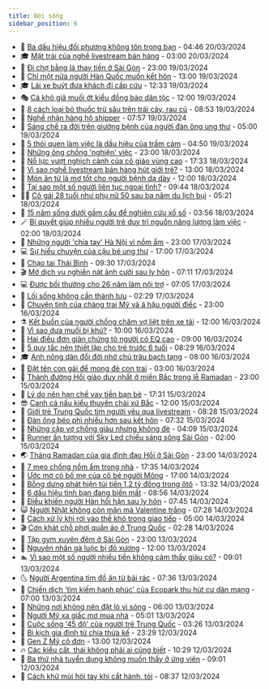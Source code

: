 ```yaml
---
title: Đời sống
sidebar_position: 6
---
```


<!-- vnexpress-doi-song:START -->
- 🚀 [Ba dấu hiệu đối phương không tôn trọng bạn](https://vnexpress.net/ba-dau-hieu-doi-phuong-khong-ton-trong-ban-4724480.html) - 04:46 20/03/2024
- 🎓 [Mặt trái của nghề livestream bán hàng](https://vnexpress.net/mat-trai-cua-nghe-livestream-ban-hang-4721937.html) - 03:00 20/03/2024
- 🚦 [Đi chợ bằng lá thay tiền ở Sài Gòn](https://vnexpress.net/di-cho-bang-la-thay-tien-o-sai-gon-4724210.html) - 23:00 19/03/2024
- 🦣 [Chỉ một nửa người Hàn Quốc muốn kết hôn](https://vnexpress.net/chi-mot-nua-nguoi-han-quoc-muon-ket-hon-4724192.html) - 13:00 19/03/2024
- 🎓 [Lái xe buýt đưa khách đi cấp cứu](https://vnexpress.net/lai-xe-buyt-dua-khach-di-cap-cuu-4724207.html) - 12:33 19/03/2024
- 🎭 [Cá khô giã muối ớt kiểu đồng bào dân tộc](https://vnexpress.net/ca-kho-gia-muoi-ot-kieu-dong-bao-dan-toc-4724073.html) - 12:00 19/03/2024
- 🦅 [8 cách loại bỏ thuốc trừ sâu trên trái cây, rau củ](https://vnexpress.net/8-cach-loai-bo-thuoc-tru-sau-tren-trai-cay-rau-cu-4723932.html) - 08:53 19/03/2024
- 🎃 [Nghề nhận hàng hộ shipper](https://vnexpress.net/nghe-nhan-hang-ho-shipper-4724050.html) - 07:57 19/03/2024
- 💪 [Sáng chế ra đời trên giường bệnh của người đàn ông ung thư](https://vnexpress.net/sang-che-ra-doi-tren-giuong-benh-cua-nguoi-dan-ong-ung-thu-4722989.html) - 05:00 19/03/2024
- 🐻 [5 thói quen làm việc là dấu hiệu của trầm cảm](https://vnexpress.net/5-thoi-quen-lam-viec-la-dau-hieu-cua-tram-cam-4724004.html) - 04:50 19/03/2024
- 🧠 [Những ông chồng &#39;nghiện&#39; việc](https://vnexpress.net/nhung-ong-chong-nghien-viec-4721712.html) - 23:00 18/03/2024
- 🐘 [Nỗ lực vượt nghịch cảnh của cô giáo vùng cao](https://vnexpress.net/no-luc-vuot-nghich-canh-cua-co-giao-vung-cao-4721897.html) - 17:33 18/03/2024
- 👹 [Vì sao nghề livestream bán hàng hút giới trẻ?](https://vnexpress.net/vi-sao-nghe-livestream-ban-hang-hut-gioi-tre-4721938.html) - 13:00 18/03/2024
- 💂 [Món ăn từ lá mơ tốt cho người bệnh dạ dày](https://vnexpress.net/mon-an-tu-la-mo-tot-cho-nguoi-benh-da-day-4723746.html) - 12:00 18/03/2024
- 🦍 [Tại sao một số người liên tục ngoại tình?](https://vnexpress.net/tai-sao-mot-so-nguoi-lien-tuc-ngoai-tinh-4723749.html) - 09:44 18/03/2024
- 🧑‍🏫 [Cô gái 28 tuổi như phụ nữ 50 sau ba năm du lịch bụi](https://vnexpress.net/co-gai-28-tuoi-nhu-phu-nu-50-sau-ba-nam-du-lich-bui-4723499.html) - 05:21 18/03/2024
- 🧰 [15 năm sống dưới gầm cầu để nghiên cứu xổ số](https://vnexpress.net/15-nam-song-duoi-gam-cau-de-nghien-cuu-xo-so-4723364.html) - 03:56 18/03/2024
- 🪄 [Bí quyết giúp nhiều người trẻ duy trì nguồn năng lượng làm việc](https://vnexpress.net/bi-quyet-giup-nhieu-nguoi-tre-duy-tri-nguon-nang-luong-lam-viec-4721941.html) - 02:00 18/03/2024
- 🐲 [Những người &#39;chia tay&#39; Hà Nội vì nồm ẩm](https://vnexpress.net/nhung-nguoi-chia-tay-ha-noi-vi-nom-am-4722803.html) - 23:00 17/03/2024
- 💻 [Sự hiểu chuyện của cậu bé ung thư](https://vnexpress.net/su-hieu-chuyen-cua-cau-be-ung-thu-4723342.html) - 17:00 17/03/2024
- 🐘 [Chạo tai Thái Bình](https://vnexpress.net/chao-tai-thai-binh-4723313.html) - 09:30 17/03/2024
- 🎬 [Mở dịch vụ nghiền nát ảnh cưới sau ly hôn](https://vnexpress.net/mo-dich-vu-nghien-nat-anh-cuoi-sau-ly-hon-4723178.html) - 07:11 17/03/2024
- 💻 [Được bồi thường cho 26 năm làm nội trợ](https://vnexpress.net/duoc-boi-thuong-cho-26-nam-lam-noi-tro-4723258.html) - 07:05 17/03/2024
- 🧰 [Lối sống không cần thành tựu](https://vnexpress.net/loi-song-khong-can-thanh-tuu-4722315.html) - 02:29 17/03/2024
- 🫣 [Chuyện tình của chàng trai Mỹ và á hậu người điếc](https://vnexpress.net/chuyen-tinh-cua-chang-trai-my-va-a-hau-nguoi-diec-4720883.html) - 23:00 16/03/2024
- ⚗️ [Kết buồn của người chồng chăm vợ liệt trên xe tải](https://vnexpress.net/ket-buon-cua-nguoi-chong-cham-vo-liet-tren-xe-tai-4722993.html) - 12:00 16/03/2024
- 🌊 [Vì sao dưa muối bị khú?](https://vnexpress.net/vi-sao-dua-muoi-bi-khu-4723049.html) - 10:00 16/03/2024
- 💃 [Hai điều đơn giản chứng tỏ người có EQ cao](https://vnexpress.net/hai-dieu-don-gian-chung-to-nguoi-co-eq-cao-4722630.html) - 09:00 16/03/2024
- 🦆 [5 quy tắc nên thiết lập cho trẻ trước 6 tuổi](https://vnexpress.net/5-quy-tac-nen-thiet-lap-cho-tre-truoc-6-tuoi-4723054.html) - 08:29 16/03/2024
- 🎓 [Anh nông dân đổi đời nhờ chú trâu bạch tạng](https://vnexpress.net/anh-nong-dan-doi-doi-nho-chu-trau-bach-tang-4722895.html) - 08:00 16/03/2024
- 💪 [Đặt tên con gái để mong đẻ con trai](https://vnexpress.net/dat-ten-con-gai-de-mong-de-con-trai-4722757.html) - 03:00 16/03/2024
- 🤔 [Thánh đường Hồi giáo duy nhất ở miền Bắc trong lễ Ramadan](https://vnexpress.net/thanh-duong-hoi-giao-duy-nhat-o-mien-bac-trong-le-ramadan-4722866.html) - 23:00 15/03/2024
- 🧰 [Lý do nên hạn chế vay tiền bạn bè](https://vnexpress.net/ly-do-nen-han-che-vay-tien-ban-be-4722824.html) - 17:31 15/03/2024
- 😎 [Canh cá nấu kiểu thuyền chài xứ Bắc](https://vnexpress.net/canh-ca-nau-kieu-thuyen-chai-xu-bac-4722670.html) - 12:00 15/03/2024
- 🌮 [Giới trẻ Trung Quốc tìm người yêu qua livestream](https://vnexpress.net/gioi-tre-trung-quoc-tim-nguoi-yeu-qua-livestream-4722470.html) - 08:28 15/03/2024
- 🧠 [Đàn ông béo phì nhiều hơn sau kết hôn](https://vnexpress.net/dan-ong-beo-phi-nhieu-hon-sau-ket-hon-4722713.html) - 07:32 15/03/2024
- 🎡 [Những cặp vợ chồng giàu nhưng không đẻ](https://vnexpress.net/nhung-cap-vo-chong-giau-nhung-khong-de-4722436.html) - 04:09 15/03/2024
- 🎡 [Runner ấn tượng với Sky Led chiếu sáng sông Sài Gòn](https://vnexpress.net/runner-an-tuong-voi-sky-led-chieu-sang-song-sai-gon-4722540.html) - 02:00 15/03/2024
- 🌏 [Tháng Ramadan của gia đình đạo Hồi ở Sài Gòn](https://vnexpress.net/thang-ramadan-cua-gia-dinh-dao-hoi-o-sai-gon-4722251.html) - 23:00 14/03/2024
- 🐻 [7 mẹo chống nồm ẩm trong nhà](https://vnexpress.net/7-meo-chong-nom-am-trong-nha-4721996.html) - 17:35 14/03/2024
- 💂 [Ước mơ có bố mẹ của cô bé người Mông](https://vnexpress.net/uoc-mo-co-bo-me-cua-co-be-nguoi-mong-4716363.html) - 17:00 14/03/2024
- 🥸 [Bỗng dưng phát hiện túi tiền 1,2 tỷ đồng trong ôtô](https://vnexpress.net/bong-dung-phat-hien-tui-tien-1-2-ty-dong-trong-oto-4722431.html) - 13:32 14/03/2024
- 🌋 [6 dấu hiệu tình bạn đang biến mất](https://vnexpress.net/6-dau-hieu-tinh-ban-dang-bien-mat-4722341.html) - 08:56 14/03/2024
- 🦩 [Điều khiến người Hàn hối hận sau ly hôn](https://vnexpress.net/dieu-khien-nguoi-han-hoi-han-sau-ly-hon-4722226.html) - 07:45 14/03/2024
- 😺 [Người Nhật không còn mặn mà Valentine trắng](https://vnexpress.net/nguoi-nhat-khong-con-man-ma-valentine-trang-4722216.html) - 07:28 14/03/2024
- 🐻 [Cách xử lý khi rơi vào thế khó trong giao tiếp](https://vnexpress.net/cach-xu-ly-khi-roi-vao-the-kho-trong-giao-tiep-4721902.html) - 05:00 14/03/2024
- 🎬 [Cơn khát chỗ phơi quần áo ở Trung Quốc](https://vnexpress.net/con-khat-cho-phoi-quan-ao-o-trung-quoc-4721788.html) - 02:28 14/03/2024
- 🎊 [Tập gym xuyên đêm ở Sài Gòn](https://vnexpress.net/tap-gym-xuyen-dem-o-sai-gon-4721480.html) - 23:00 13/03/2024
- 💄 [Nguyên nhân gà luộc bị đỏ xương](https://vnexpress.net/nguyen-nhan-ga-luoc-bi-do-xuong-4721906.html) - 12:00 13/03/2024
- 🏊 [Vì sao một số người nhiều tiền không cảm thấy giàu có?](https://vnexpress.net/vi-sao-mot-so-nguoi-nhieu-tien-khong-cam-thay-giau-co-4721900.html) - 09:01 13/03/2024
- 🌜 [Người Argentina tìm đồ ăn từ bãi rác](https://vnexpress.net/nguoi-argentina-tim-do-an-tu-bai-rac-4721801.html) - 07:36 13/03/2024
- 🤡 [Chiến dịch &#39;tìm kiếm hạnh phúc&#39; của Ecopark thu hút cư dân mạng](https://vnexpress.net/chien-dich-tim-kiem-hanh-phuc-cua-ecopark-thu-hut-cu-dan-mang-4721800.html) - 07:00 13/03/2024
- 🥰 [Những nơi không nên đặt lò vi sóng](https://vnexpress.net/nhung-noi-khong-nen-dat-lo-vi-song-4721750.html) - 06:00 13/03/2024
- 🦍 [Người Mỹ xa giấc mơ mua nhà](https://vnexpress.net/nguoi-my-xa-giac-mo-mua-nha-4721486.html) - 05:01 13/03/2024
- 🫣 [Cuộc sống &#39;45 độ&#39; của người trẻ Trung Quốc](https://vnexpress.net/cuoc-song-45-do-cua-nguoi-tre-trung-quoc-4721522.html) - 03:26 13/03/2024
- 🚦 [Bi kịch gia đình từ chia thừa kế](https://vnexpress.net/bi-kich-gia-dinh-tu-chia-thua-ke-4720308.html) - 23:29 12/03/2024
- 🐘 [Gen Z Mỹ cô đơn](https://vnexpress.net/gen-z-my-co-don-4721417.html) - 13:00 12/03/2024
- 🔥 [Các kiểu cắt, thái không phải ai cũng biết](https://vnexpress.net/cac-kieu-cat-thai-khong-phai-ai-cung-biet-4721468.html) - 10:29 12/03/2024
- 🎃 [Ba thứ nhà tuyển dụng không muốn thấy ở ứng viên](https://vnexpress.net/ba-thu-nha-tuyen-dung-khong-muon-thay-o-ung-vien-4721465.html) - 09:01 12/03/2024
- 🥳 [Cách khử mùi hôi tay khi cắt hành, tỏi](https://vnexpress.net/cach-khu-mui-hoi-tay-khi-cat-hanh-toi-4719517.html) - 08:37 12/03/2024<!-- vnexpress-doi-song:END -->
